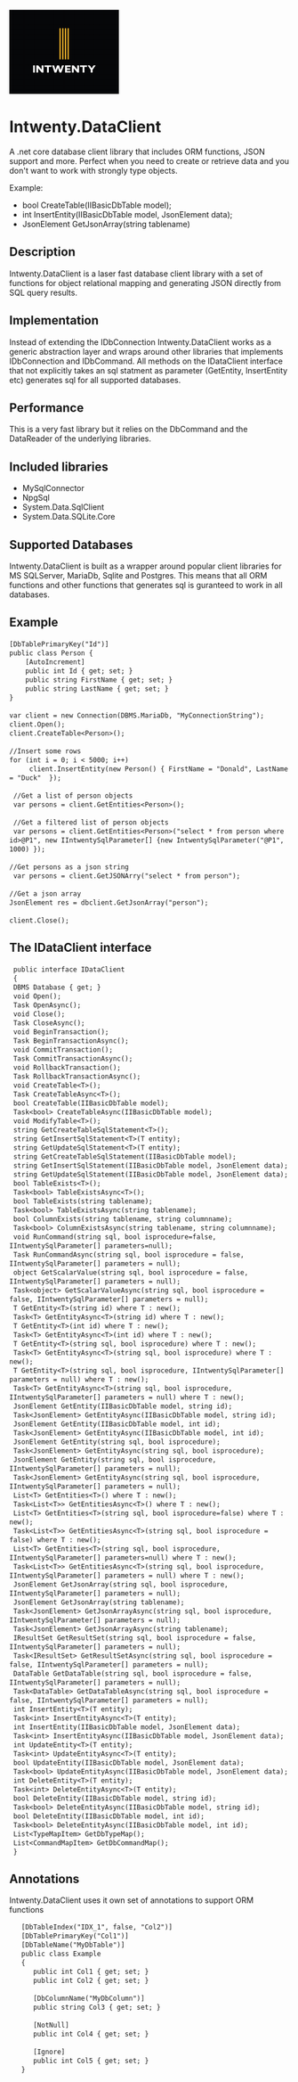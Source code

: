![alt text](https://github.com/Domitor/Intwenty/blob/master/IntwentyDemo/wwwroot/images/intwenty_loggo_small.png)

# Intwenty.DataClient
A .net core database client library that includes ORM functions, JSON support and more. Perfect when you need to create or retrieve data and you don't want to work with strongly type objects. 

Example:  
* bool CreateTable(IIBasicDbTable model);
* int InsertEntity(IIBasicDbTable model, JsonElement data);
* JsonElement GetJsonArray(string tablename)


## Description
Intwenty.DataClient is a laser fast database client library with a set of functions for object relational mapping and generating JSON directly from SQL query results. 

## Implementation
Instead of extending the IDbConnection Intwenty.DataClient works as a generic abstraction layer and wraps around other libraries that implements IDbConnection and IDbCommand. All methods on the IDataClient interface that not explicitly takes an sql statment as parameter (GetEntity<T>, InsertEntity<T> etc) generates sql for all supported databases.

## Performance
This is a very fast library but it relies on the DbCommand and the DataReader of the underlying libraries.

## Included libraries
* MySqlConnector
* NpgSql
* System.Data.SqlClient
* System.Data.SQLite.Core

## Supported Databases
Intwenty.DataClient is built as a wrapper around popular client libraries for MS SQLServer, MariaDb, Sqlite and Postgres. This means that all ORM functions and other functions that generates sql is guranteed to work in all databases.


## Example

    [DbTablePrimaryKey("Id")]
    public class Person {
        [AutoIncrement]
        public int Id { get; set; }
        public string FirstName { get; set; }
        public string LastName { get; set; }
    }
    
    var client = new Connection(DBMS.MariaDb, "MyConnectionString");
    client.Open();
    client.CreateTable<Person>();
    
    //Insert some rows
    for (int i = 0; i < 5000; i++)
         client.InsertEntity(new Person() { FirstName = "Donald", LastName = "Duck"  });
         
     //Get a list of person objects
     var persons = client.GetEntities<Person>();
     
     //Get a filtered list of person objects
     var persons = client.GetEntities<Person>("select * from person where id>@P1", new IIntwentySqlParameter[] {new IntwentySqlParameter("@P1", 1000) });
     
    //Get persons as a json string
     var persons = client.GetJSONArry("select * from person");

    //Get a json array
    JsonElement res = dbclient.GetJsonArray("person");
  
    client.Close();
    
    

## The IDataClient interface

     public interface IDataClient
     {
     DBMS Database { get; }
     void Open();
     Task OpenAsync();
     void Close();
     Task CloseAsync();
     void BeginTransaction();
     Task BeginTransactionAsync();
     void CommitTransaction();
     Task CommitTransactionAsync();
     void RollbackTransaction();
     Task RollbackTransactionAsync();
     void CreateTable<T>();
     Task CreateTableAsync<T>();
     bool CreateTable(IIBasicDbTable model);
     Task<bool> CreateTableAsync(IIBasicDbTable model);
     void ModifyTable<T>();
     string GetCreateTableSqlStatement<T>();
     string GetInsertSqlStatement<T>(T entity);
     string GetUpdateSqlStatement<T>(T entity);
     string GetCreateTableSqlStatement(IIBasicDbTable model);
     string GetInsertSqlStatement(IIBasicDbTable model, JsonElement data);
     string GetUpdateSqlStatement(IIBasicDbTable model, JsonElement data);
     bool TableExists<T>();
     Task<bool> TableExistsAsync<T>();
     bool TableExists(string tablename);
     Task<bool> TableExistsAsync(string tablename);
     bool ColumnExists(string tablename, string columnname);
     Task<bool> ColumnExistsAsync(string tablename, string columnname);
     void RunCommand(string sql, bool isprocedure=false, IIntwentySqlParameter[] parameters=null);
     Task RunCommandAsync(string sql, bool isprocedure = false, IIntwentySqlParameter[] parameters = null);
     object GetScalarValue(string sql, bool isprocedure = false, IIntwentySqlParameter[] parameters = null);
     Task<object> GetScalarValueAsync(string sql, bool isprocedure = false, IIntwentySqlParameter[] parameters = null);
     T GetEntity<T>(string id) where T : new();
     Task<T> GetEntityAsync<T>(string id) where T : new();
     T GetEntity<T>(int id) where T : new();
     Task<T> GetEntityAsync<T>(int id) where T : new();
     T GetEntity<T>(string sql, bool isprocedure) where T : new();
     Task<T> GetEntityAsync<T>(string sql, bool isprocedure) where T : new();
     T GetEntity<T>(string sql, bool isprocedure, IIntwentySqlParameter[] parameters = null) where T : new();
     Task<T> GetEntityAsync<T>(string sql, bool isprocedure, IIntwentySqlParameter[] parameters = null) where T : new();
     JsonElement GetEntity(IIBasicDbTable model, string id);
     Task<JsonElement> GetEntityAsync(IIBasicDbTable model, string id);
     JsonElement GetEntity(IIBasicDbTable model, int id);
     Task<JsonElement> GetEntityAsync(IIBasicDbTable model, int id);
     JsonElement GetEntity(string sql, bool isprocedure);
     Task<JsonElement> GetEntityAsync(string sql, bool isprocedure);
     JsonElement GetEntity(string sql, bool isprocedure, IIntwentySqlParameter[] parameters = null);
     Task<JsonElement> GetEntityAsync(string sql, bool isprocedure, IIntwentySqlParameter[] parameters = null);
     List<T> GetEntities<T>() where T : new();
     Task<List<T>> GetEntitiesAsync<T>() where T : new();
     List<T> GetEntities<T>(string sql, bool isprocedure=false) where T : new();
     Task<List<T>> GetEntitiesAsync<T>(string sql, bool isprocedure = false) where T : new();
     List<T> GetEntities<T>(string sql, bool isprocedure, IIntwentySqlParameter[] parameters=null) where T : new();
     Task<List<T>> GetEntitiesAsync<T>(string sql, bool isprocedure, IIntwentySqlParameter[] parameters = null) where T : new();
     JsonElement GetJsonArray(string sql, bool isprocedure, IIntwentySqlParameter[] parameters = null);
     JsonElement GetJsonArray(string tablename);
     Task<JsonElement> GetJsonArrayAsync(string sql, bool isprocedure, IIntwentySqlParameter[] parameters = null);
     Task<JsonElement> GetJsonArrayAsync(string tablename);
     IResultSet GetResultSet(string sql, bool isprocedure = false, IIntwentySqlParameter[] parameters = null);
     Task<IResultSet> GetResultSetAsync(string sql, bool isprocedure = false, IIntwentySqlParameter[] parameters = null);
     DataTable GetDataTable(string sql, bool isprocedure = false, IIntwentySqlParameter[] parameters = null);
     Task<DataTable> GetDataTableAsync(string sql, bool isprocedure = false, IIntwentySqlParameter[] parameters = null);
     int InsertEntity<T>(T entity);
     Task<int> InsertEntityAsync<T>(T entity);
     int InsertEntity(IIBasicDbTable model, JsonElement data);
     Task<int> InsertEntityAsync(IIBasicDbTable model, JsonElement data);
     int UpdateEntity<T>(T entity);
     Task<int> UpdateEntityAsync<T>(T entity);
     bool UpdateEntity(IIBasicDbTable model, JsonElement data);
     Task<bool> UpdateEntityAsync(IIBasicDbTable model, JsonElement data);
     int DeleteEntity<T>(T entity);
     Task<int> DeleteEntityAsync<T>(T entity);
     bool DeleteEntity(IIBasicDbTable model, string id);
     Task<bool> DeleteEntityAsync(IIBasicDbTable model, string id);
     bool DeleteEntity(IIBasicDbTable model, int id);
     Task<bool> DeleteEntityAsync(IIBasicDbTable model, int id);
     List<TypeMapItem> GetDbTypeMap();
     List<CommandMapItem> GetDbCommandMap();
     }
        
## Annotations
Intwenty.DataClient uses it own set of annotations to support ORM functions

       [DbTableIndex("IDX_1", false, "Col2")]
       [DbTablePrimaryKey("Col1")]
       [DbTableName("MyDbTable")]
       public class Example 
       { 
          public int Col1 { get; set; }
          public int Col2 { get; set; }
        
          [DbColumnName("MyDbColumn")]
          public string Col3 { get; set; }
        
          [NotNull]
          public int Col4 { get; set; }
        
          [Ignore]
          public int Col5 { get; set; }
       }




